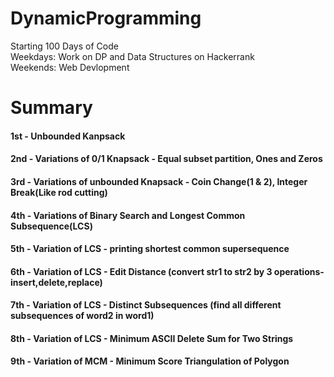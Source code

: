 # DynamicProgramming

Starting 100 Days of Code      
Weekdays: Work on DP and Data Structures on Hackerrank       
Weekends: Web Devlopment     

# Summary
#### 1st - Unbounded Kanpsack
#### 2nd - Variations of 0/1 Knapsack - Equal subset partition, Ones and Zeros   
#### 3rd - Variations of unbounded Knapsack - Coin Change(1 & 2), Integer Break(Like rod cutting)
#### 4th - Variations of Binary Search and Longest Common Subsequence(LCS)
#### 5th - Variation of LCS - printing shortest common supersequence
#### 6th - Variation of LCS - Edit Distance (convert str1 to str2 by 3 operations-insert,delete,replace)
#### 7th - Variation of LCS - Distinct Subsequences (find all different subsequences of word2 in word1)
#### 8th - Variation of LCS - Minimum ASCII Delete Sum for Two Strings
#### 9th - Variation of MCM - Minimum Score Triangulation of Polygon